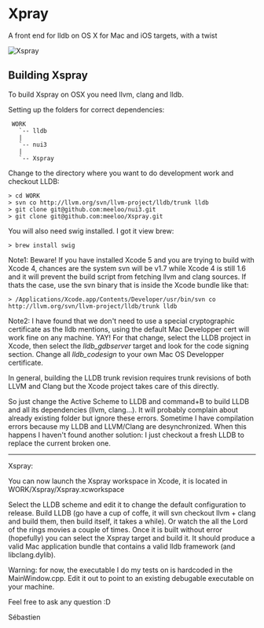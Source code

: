 Xpray
=====
A front end for lldb on OS X for Mac and iOS targets, with a twist

![Xspray](https://raw.githubusercontent.com/meeloo/xspray/master/XsprayScreen.png?raw=true "Xspray LLDB front end for OSX and iOS")

Building Xspray
---------------
To build Xspray on OSX you need llvm, clang and lldb.

Setting up the folders for correct dependencies:

     WORK  
       `-- lldb
       |
       `-- nui3
       |
       `-- Xspray

Change to the directory where you want to do development work and checkout LLDB:

    > cd WORK
    > svn co http://llvm.org/svn/llvm-project/lldb/trunk lldb
    > git clone git@github.com:meeloo/nui3.git
    > git clone git@github.com:meeloo/Xspray.git

You will also need swig installed. I got it view brew:

    > brew install swig

Note1: Beware! If you have installed Xcode 5 and you are trying to build with Xcode 4, chances are the system svn will be v1.7 while Xcode 4 is still 1.6 and it will prevent the build script from fetching llvm and clang sources. If thats the case, use the svn binary that is inside the Xcode bundle like that:

    > /Applications/Xcode.app/Contents/Developer/usr/bin/svn co http://llvm.org/svn/llvm-project/lldb/trunk lldb

Note2: I have found that we don't need to use a special cryptographic certificate as the lldb mentions, using the default Mac Developper cert will work fine on any machine. YAY! For that change, select the LLDB project in Xcode, then select the *lldb\_gdbserver* target and look for the code signing section. Change all *lldb\_codesign* to your own Mac OS Developper certificate.

In general, building the LLDB trunk revision requires trunk revisions of both LLVM and Clang but the Xcode project takes care of this directly.

So just change the Active Scheme to LLDB and command+B to build LLDB and all its dependencies (llvm, clang...). It will probably complain about already existing folder but ignore these errors. Sometime I have compilation errors because my LLDB and LLVM/Clang are desynchronized. When this happens I haven't found another solution: I just checkout a fresh LLDB to replace the current broken one.

------
Xspray:

You can now launch the Xspray workspace in Xcode, it is located in WORK/Xspray/Xspray.xcworkspace

Select the LLDB scheme and edit it to change the default configuration to release. Build LLDB (go have a cup of coffe, it will svn checkout llvm + clang and build them, then build itself, it takes a while). Or watch the all the Lord of the rings movies a couple of times.
Once it is built without error (hopefully) you can select the Xspray target and build it. It should produce a valid Mac application bundle that contains a valid lldb framework (and libclang.dylib).

Warning: for now, the executable I do my tests on is hardcoded in the MainWindow.cpp. Edit it out to point to an existing debugable executable on your machine.

Feel free to ask any question :D

Sébastien
